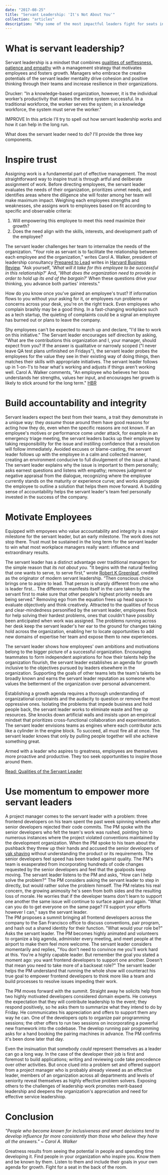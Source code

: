 ```yaml
---
date: "2017-08-25"
title: "Servant Leadership: 'It's Not About You'"
collection: "articles"
description: "Why some of the most impactful leaders fight for seats in the back of the room."
---
```


# What is servant leadership?  
Servant leadership is a mindset that combines [qualities of selflessness, patience and empathy](#servant_leader_qualities/) with a management strategy that motivates employees and fosters growth.  Managers who embrace the creative potentials of the servant leader mentality drive cohesion and positive thinking through their teams and increase resilience in their organizations.

Drucker: "In a knowledge-based organization, however, it is the individual worker’s productivity that makes the entire system successful.  In a traditional workforce, the worker serves the system; in a knowledge workforce, the system must serve the worker."

IMPROVE In this article I'll try to spell out how servant leadership works and how it can help in the long run.

What does the servant leader need to do?  I'll provide the three key components.

# Inspire trust
Assigning work is a fundamental part of effective management.  The most straightforward way to inspire trust is through artful and deliberate assignment of work.  Before directing employees, the servant leader evaluates the needs of their organization, prioritizes unmet needs, and identifies areas where the diligence she will foster among her team will make maximum impact.  Weighing each employees strengths and weaknesses, she assigns work to employees based on fit according to specific and observable criteria:

1. Will empowering this employee to meet this need maximize their growth?
2. Does the need align with the skills, interests, and development path of the employee?

The servant leader challenges her team to internalize the needs of the organization.  "Your role as servant is to facilitate the relationship between each employee and the organization," writes Carol A. Walker, president of leadership consultancy [Prepared to Lead](http://www.preparedtolead.com/) writes in [Harvard Business Review](https://hbr.org/2015/09/new-managers-need-a-philosophy-about-how-theyll-lead).  "Ask yourself, '*What will it take for this employee to be successful in this relationship?*'  And, '*What does the organization need to provide in order to hold up its end of the bargain?*'  When these questions drive your thinking, you advance both parties' interests."

How do you know once you've gained an employee's trust?  If information flows to you without your asking for it, or employees run problems or concerns across your desk, you're on the right track.  Even employees who complain brashly may be a good thing.  In a fast-changing workplace such as a tech startup, the quieting of complaints could be a signal an employee has burned out or plans to leave the company.

Shy employees can't be expected to march up and declare, "I'd like to work on this initiative."  The Servant leader encourages self direction by asking, "What are the contributions this organization and I, your manager, should expect from you?  If the answer is qualitative or narrowly scoped ("I never leave QA test plans unfinished  on Fridays"), the servant leader probes the employees for the value they see in their existing way of doing things, then matches their skills with appropriate initiatives.  The servant leader follows up in 1-on-1's to hear what's working and adjusts if things aren't working well.  Carol A. Walker comments, "An employee who believes her boss understands her strengths, values her input, and encourages her growth is likely to stick around for the long term." [HBR](https://hbr.org/2015/09/new-managers-need-a-philosophy-about-how-theyll-lead?referral=03758&cm_vc=rr_item_page.top_right)

# Build accountability and integrity

Servant leaders expect the best from their teams, a trait they demonstrate in a unique way: they *assume* those around them have good reasons for acting how they do, even when the specific reasons are not known.  If an employee's motives or performance come under attack, for example in an emergency triage meeting, the servant leaders backs up their employee by taking responsibility for the issue and instilling confidence that a resolution will follow immediately.  Avoided excuses or blame-casting, the servant leader follows up with the employee in a calm and collected manner, creating an environment conducive to full divulgement of the issue at hand.  The servant leader explains why the issue is important to them personally; asks earnest questions and listens with empathy; removes judgment or negative appraisal from the dialogue, recognizing where the employee currently stands on the maturity or experience curve; and works alongside the employee to outline a solution that helps them move forward.  A budding sense of accountability helps the servant leader's team feel personally invested in the success of the company.

# Motivate Employees

Equipped with empoyees who value accountability and integrity is a major milestone for the servant leader, but an early milestone.  The work does not stop there.  Trust must be sustained in the long term for the servant leader to win what most workplace managers really want: influence and extraordinary results.

The servant leader has a distinct advantage over traditional managers for the simple reason that *its not about you.*  "It begins with the natural feeling that one wants to serve, to serve first,” wrote [Robert K Greenleaf](https://en.wikipedia.org/wiki/Robert_K._Greenleaf), credited as the originator of modern servant leadership. “Then conscious choice brings one to aspire to lead.  That person is sharply different from one who is leader first... The difference manifests itself in the care taken by the servant first to make sure that other people's highest priority needs are being served."  Removing ego from the equation frees up head space to evaluate objectively and think creatively.  Attracted to the qualities of focus and clear-mindedness personified by the servant leader, employees flock for help solving their hardest problems, ones that couldn't have possibly been anticipated when work was assigned.  The problems running across her desk keep the servant leader's her ear to the ground for changes taking hold across the organization, enabling her to locate opportunities to add new domains of expertise  her team and expose them to new experiences.

The servant leader shows how employees' own ambitions and motivations belong to the bigger picture of a successful organization.  Encouraging teammates to form independent aspirations for how their talents help the organization flourish, the servant leader establishes an agenda for growth inclusive to the objectives pursued by leaders elsewhere in the organization.  Supporting the goals of other teams lets the team's talents be broadly known and earns the servant leader reputation as someone who values the betterment of the organization over personal advancement.

Establishing a growth agenda requires a thorough understanding of organizational constraints and the audacity to question or remove the most oppressive ones. Isolating the problems that impede business and hold people back, the servant leader works to eliminate waste and free up resources.  She knocks down artificial walls and insists upon an empirical mindset that prioritizes cross-functional collaboration and experimentation.  The servant leader envisions teams as engines where each contributor acts like a cylinder in the engine block.  To succeed, all must fire all at once.  The servant leader knows that only by pulling people together will she achieve something great.  

Armed with a leader who aspires to greatness, employees are themselves more proactive and productive.  They too seek opportunities to inspire those around them.

[Read: Qualities of the Servant Leader](#)

# Use momentum to empower more servant leaders

A project manager comes to the servant leader with a problem: three frontend developers on his team spent the past week spinning wheels after senior developers rejected their code commits.  The PM spoke with the senior developers who felt the team's work was rushed, pointing him to numerous instances where the project violated conventions maintained by the development organization.  When the PM spoke to his team about the pushback they threw up their hands and accused the senior developers of [yak shaving](http://projects.csail.mit.edu/gsb/old-archive/gsb-archive/gsb2000-02-11.html) without understanding the product or its requirements.  The senior developers feel speed has been traded against quality.  The PM's team is exasperated from incorporating hundreds of code changes requested by the senior developers and feel that the goalposts keep moving.  The servant leader listens to the PM and asks, "How can I help solve the problem?"  The PM considers asking the servant leader to step in directly, but would rather solve the problem himself.  The PM relates his real concern, the growing animosity he's seen from both sides and the resulting loss of morale.  He worries that if the developer teams don't learn to support one another the same issue will continue to surface again and again.  "What can you do to get everyone on the same page?  I'll support your efforts however I can," says the servant leader.  
The PM proposes a summit bringing all frontend developers across the company to the San Francisco office to discuss conventions, pair program, and hash out a shared identity for their function.  "What would your role be?" Asks the servant leader.  The PM becomes highly animated and volunteers to organize a big agenda, administer every meeting, and meet people at the airport to make them feel more welcome.  The servant leader considers momentarily and replies, "You don't need to convince me you'll work hard at this.  You're a highly capable leader.  But remember the goal you stated a moment ago: you want frontend developers to support one another.  Doesn't that mean you need to take more of a backseat role?"  The servant leader helps the PM understand that running the whole show will counteract his true goal to empower frontend developers to think more like a team and build processes to resolve issues impeding their work.

The PM moves forward with the summit.  Straight away he solicits help from two highly motivated developers considered domain experts.  He conveys the expectation that they will contribute leadership to the event; they respond positively, so he asks them to summarize what they intend to do by Friday.  He communicates his appreciation and offers to support them any way he can.  One of the developers opts to organize pair programming sessions; the other offers to run two sessions on incorporating a powerful new framework into the codebase.  The develop running pair programming asks for a hand booking the pairing machines in advance.  The PM confirms it's been done later that day.

Even the insinuation that somebody *could* represent themselves as a leader can go a long way.  In the case of the developer their job is first and foremost to build applications; writing and reviewing code take precedence over other activities.  But once clued into a problem set and offered support from a project manager who is probably already viewed as an effective leader, members of an organization across all departments and levels of seniority reveal themselves as highly effective problem solvers.  Exposing others to the challenges of leadership work promotes merit-based leadership and deepens the organization's appreciation and need for effective service leadershiop.

# Conclusion
*"People who become known for inclusiveness and smart decisions tend to develop influence far more consistently than those who believe they have all the answers." ~ Carol A. Walker*

Greatness results from seeing the potential in people and spending time developing it.  Find people in your organization who inspire you.  Know them and be known by them.  Listen to them and include their goals in your own agenda for growth.  Fight for a seat in the back of the room.  